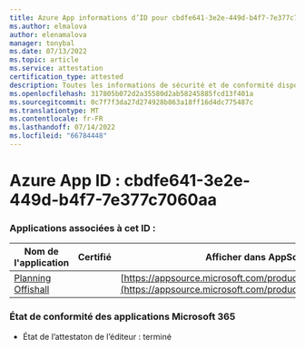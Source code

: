 ```yaml
---
title: Azure App informations d’ID pour cbdfe641-3e2e-449d-b4f7-7e377c7060aa
ms.author: elmalova
author: elenamalova
manager: tonybal
ms.date: 07/13/2022
ms.topic: article
ms.service: attestation
certification_type: attested
description: Toutes les informations de sécurité et de conformité disponibles pour cbdfe641-3e2e-449d-b4f7-7e377c7060aa.
ms.openlocfilehash: 317805b072d2a35580d2ab58245885fcd13f401a
ms.sourcegitcommit: 0c7f7f3da27d274928b863a18ff16d4dc775487c
ms.translationtype: MT
ms.contentlocale: fr-FR
ms.lasthandoff: 07/14/2022
ms.locfileid: "66784448"
---
```

# <a name="azure-app-id-cbdfe641-3e2e-449d-b4f7-7e377c7060aa"></a>Azure App ID : cbdfe641-3e2e-449d-b4f7-7e377c7060aa


### <a name="apps-associated-with-this-id"></a>Applications associées à cet ID :
| **Nom de l'application** | **Certifié** | **Afficher dans AppSource** |
|--------------|---------------|-----------------------|
| [Planning Offishall](../forward/WA200004048.md) |  | [https://appsource.microsoft.com/product/office/WA200004048](https://appsource.microsoft.com/product/office/WA200004048) |

### <a name="microsoft-365-app-compliance-status"></a>État de conformité des applications Microsoft 365
- État de l’attestaton de l’éditeur : terminé

